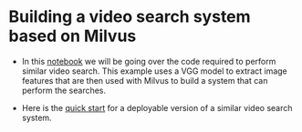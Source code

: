 # Building a video search system based on Milvus

- In this [notebook](video_similarity_search.ipynb) we will be going over the code required to perform similar video search. This example uses a VGG model to extract image features that are then used with Milvus to build a system that can perform the searches. 

- Here is the [quick start](QUICK_START.md) for a deployable version of a similar video search system.

